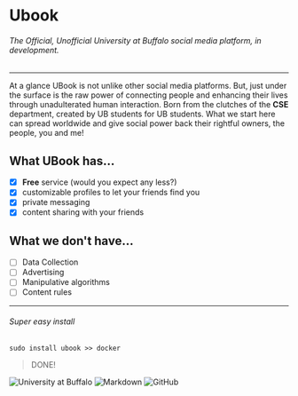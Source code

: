 # Ubook 

###### The Official, Unofficial University at Buffalo social media platform, in development.
___
At a glance UBook is not unlike other social media platforms. But, just under the surface is the raw power of
connecting people and enhancing their lives through unadulterated human interaction. Born from the clutches of the
**CSE** department, created by UB students for UB students. What we start here can spread worldwide and give social
power back their rightful owners, the people, you and me!

## What UBook has...
- [x] **Free** service (would you expect any less?)
- [x] customizable profiles to let your friends find you
- [x] private messaging
- [x] content sharing with your friends

## What we don't have...
- [ ] Data Collection
- [ ] Advertising
- [ ] Manipulative algorithms
- [ ] Content rules
___


###### Super easy install
```$xslt
sudo install ubook >> docker
```

> DONE!



![University at Buffalo](http://www.buffalo.edu/content/www/brand/identity/university-logo-and-marks/jcr:content/par/image_13.img.209.auto.png/1460123040155.png
"UB")
![Markdown](https://d33wubrfki0l68.cloudfront.net/d2ee4ca35ede2ecd2d2b1257481e56ebfcf13570/34d25/assets/images/tool-icons/markdown-here.png
"Markdown")
![GitHub](https://github.com/
"GitHub")
